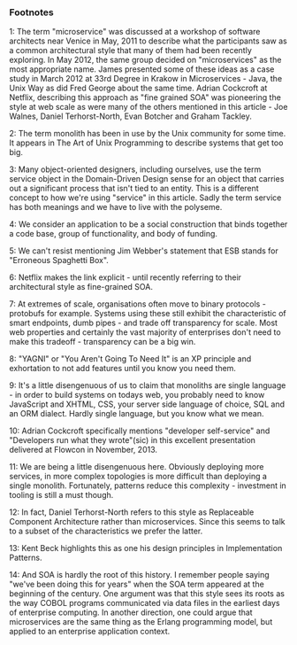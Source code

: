 ### Footnotes
1: The term "microservice" was discussed at a workshop of software architects near Venice in May, 2011 to describe what the participants saw as a common architectural style that many of them had been recently exploring. In May 2012, the same group decided on "microservices" as the most appropriate name. James presented some of these ideas as a case study in March 2012 at 33rd Degree in Krakow in Microservices - Java, the Unix Way as did Fred George about the same time. Adrian Cockcroft at Netflix, describing this approach as "fine grained SOA" was pioneering the style at web scale as were many of the others mentioned in this article - Joe Walnes, Daniel Terhorst-North, Evan Botcher and Graham Tackley.

2: The term monolith has been in use by the Unix community for some time. It appears in The Art of Unix Programming to describe systems that get too big.

3: Many object-oriented designers, including ourselves, use the term service object in the Domain-Driven Design sense for an object that carries out a significant process that isn't tied to an entity. This is a different concept to how we're using "service" in this article. Sadly the term service has both meanings and we have to live with the polyseme.

4: We consider an application to be a social construction that binds together a code base, group of functionality, and body of funding.

5: We can't resist mentioning Jim Webber's statement that ESB stands for "Erroneous Spaghetti Box".

6: Netflix makes the link explicit - until recently referring to their architectural style as fine-grained SOA.

7: At extremes of scale, organisations often move to binary protocols - protobufs for example. Systems using these still exhibit the characteristic of smart endpoints, dumb pipes - and trade off transparency for scale. Most web properties and certainly the vast majority of enterprises don't need to make this tradeoff - transparency can be a big win.

8: "YAGNI" or "You Aren't Going To Need It" is an XP principle and exhortation to not add features until you know you need them.

9: It's a little disengenuous of us to claim that monoliths are single language - in order to build systems on todays web, you probably need to know JavaScript and XHTML, CSS, your server side language of choice, SQL and an ORM dialect. Hardly single language, but you know what we mean.

10: Adrian Cockcroft specifically mentions "developer self-service" and "Developers run what they wrote"(sic) in this excellent presentation delivered at Flowcon in November, 2013.

11: We are being a little disengenuous here. Obviously deploying more services, in more complex topologies is more difficult than deploying a single monolith. Fortunately, patterns reduce this complexity - investment in tooling is still a must though.

12: In fact, Daniel Terhorst-North refers to this style as Replaceable Component Architecture rather than microservices. Since this seems to talk to a subset of the characteristics we prefer the latter.

13: Kent Beck highlights this as one his design principles in Implementation Patterns.

14: And SOA is hardly the root of this history. I remember people saying "we've been doing this for years" when the SOA term appeared at the beginning of the century. One argument was that this style sees its roots as the way COBOL programs communicated via data files in the earliest days of enterprise computing. In another direction, one could argue that microservices are the same thing as the Erlang programming model, but applied to an enterprise application context.
